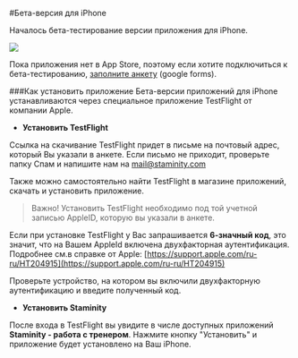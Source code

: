 #Бета-версия для iPhone

Началось бета-тестирование версии приложения для iPhone.

![](http://content.staminity.com/assets/images/mobile-android/Staminity-for-IOS-beta.png)

Пока приложения нет в App Store, поэтому если хотите подключиться к бета-тестированию, [заполните анкету](https://goo.gl/forms/4Oe4mjNo9T8lyGWU2) (google forms). 


###Как установить приложение
Бета-версии приложений для iPhone устанавливаются через специальное приложение TestFlight от компании Apple. 

* **Установить TestFlight**

Ссылка на скачивание TestFlight придет в письме на почтовый адрес, который Вы указали в анкете. Если письмо не приходит, проверьте папку Спам и напишите нам на [mail@staminity.com](mailto:mail@staminity.com)

Также можно самостоятельно найти TestFlight в магазине приложений, скачать и установить приложение. 
> Важно! Установить TestFlight необходимо под той учетной записью AppleID, которую вы указали в анкете. 

Если при установке TestFlight у Вас запрашивается **6-значный код**, это значит, что на Вашем AppleId включена двухфакторная аутентификация.
Подробнее см.в справке от Apple: [https://support.apple.com/ru-ru/HT204915](https://support.apple.com/ru-ru/HT204915)

Проверьте устройство, на котором вы включили двухфакторную аутентификацию и введите полученный код.

* **Установить Staminity**

После входа в TestFlight вы увидите в числе доступных приложений **Staminity - работа с тренером**.
Нажмите кнопку "Установить" и приложение будет установлено на Ваш iPhone.